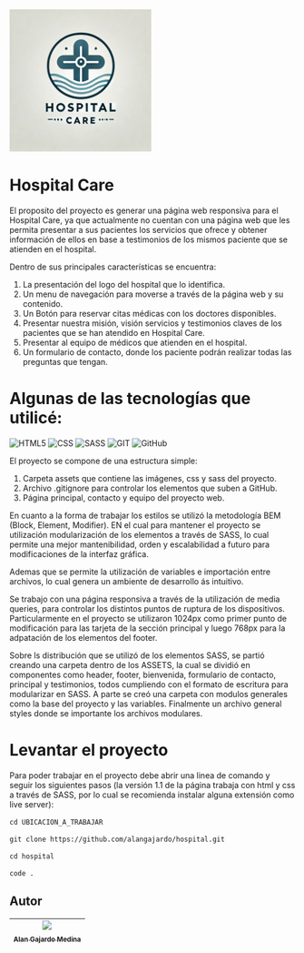 <img src="./assets/img/hospital_logo.jpg" width="250">

# **Hospital Care**

El proposito del proyecto es generar una página web responsiva para el Hospital Care, ya que actualmente no cuentan con una página web que les permita presentar a sus pacientes los servicios que ofrece y obtener información de ellos en base a testimonios de los mismos paciente que se atienden en el hospital.

Dentro de sus principales características se encuentra:

1. La presentación del logo del hospital que lo identifica.
2. Un menu de navegación para moverse a través de la página web y su contenido.
3. Un Botón para reservar citas médicas con los doctores disponibles.
4. Presentar nuestra misión, visión servicios y testimonios claves de los pacientes que se han atendido en Hospital Care.
5. Presentar al equipo de médicos que atienden en el hospital.
6. Un formulario de contacto, donde los paciente podrán realizar todas las preguntas que tengan.

# Algunas de las tecnologías que utilicé:
![HTML5](https://img.shields.io/badge/HTML5-E34F26?style=for-the-badge&logo=html5&logoColor=white)
![CSS](https://img.shields.io/badge/CSS3-1572B6?style=for-the-badge&logo=css3&logoColor=white)
![SASS](https://img.shields.io/badge/Sass-CC6699?style=for-the-badge&logo=sass&logoColor=white)
![GIT](https://img.shields.io/badge/GIT-E44C30?style=for-the-badge&logo=git&logoColor=white)
![GitHub](https://img.shields.io/badge/GitHub-100000?style=for-the-badge&logo=github&logoColor=white)

El proyecto se compone de una estructura simple:

1. Carpeta assets que contiene las imágenes, css y sass del proyecto.
2. Archivo .gitignore para controlar los elementos que suben a GitHub.
3. Página principal, contacto y equipo del proyecto web.

En cuanto a la forma de trabajar los estilos se utilizó la metodología BEM (Block, Element, Modifier). EN el cual para mantener el proyecto se utilización modularización de los elementos a través de SASS, lo cual permite una mejor mantenibilidad, orden y escalabilidad a futuro para modificaciones de la interfaz gráfica.

Ademas que se permite la utilización de variables e importación entre archivos, lo cual genera un ambiente de desarrollo ás intuitivo.

Se trabajo con una página responsiva a través de la utilización de media queries, para controlar los distintos puntos de ruptura de los dispositivos. Particularmente en el proyecto se utilizaron 1024px como primer punto de modificación para las tarjeta de la sección principal y luego 768px para la adpatación de los elementos del footer.

Sobre ls distribución que se utilizó de los elementos SASS, se partió creando una carpeta dentro de los ASSETS, la cual se dividió en componentes como header, footer, bienvenida, formulario de contacto, principal y testimonios, todos cumpliendo con el formato de escritura para modularizar en SASS. A parte se creó una carpeta con modulos generales como la base del proyecto y las variables. Finalmente un archivo general styles donde se importante los archivos modulares.


# Levantar el proyecto
Para poder trabajar en el proyecto debe abrir una linea de comando y seguir los siguientes pasos (la versión 1.1 de la página trabaja con html y css a través de SASS, por lo cual se recomienda instalar alguna extensión como live server):
```
cd UBICACION_A_TRABAJAR
```
```
git clone https://github.com/alangajardo/hospital.git
```
```
cd hospital
```
```
code .
```

## Autor
| [<img src="https://scontent.fscl9-2.fna.fbcdn.net/v/t39.30808-6/321995472_1228880011041329_3615063310632845232_n.jpg?_nc_cat=105&ccb=1-7&_nc_sid=6ee11a&_nc_ohc=4hlnzdtF3RMQ7kNvgHL6Zi3&_nc_zt=23&_nc_ht=scontent.fscl9-2.fna&_nc_gid=A5I3Brykzh8PH4luat7pArB&oh=00_AYBoTuxohtWs2HIX50EWGIAD5xpiHq1dsW-smD1v60vTsw&oe=6726F586" width=115><br><sub>Alan Gajardo Medina</sub>](https://github.com/alangajardo) |
| :---: |